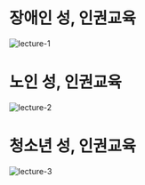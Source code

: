 # 장애인 성, 인권교육

![lecture-1](/images/programs/lecture/lecture-1.png)

# 노인 성, 인권교육

![lecture-2](/images/programs/lecture/lecture-2.png)

# 청소년 성, 인권교육

![lecture-3](/images/programs/lecture/lecture-3.png)